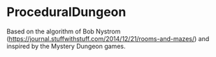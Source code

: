 # ProceduralDungeon

Based on the algorithm of Bob Nystrom (https://journal.stuffwithstuff.com/2014/12/21/rooms-and-mazes/) and inspired by the Mystery Dungeon games.

